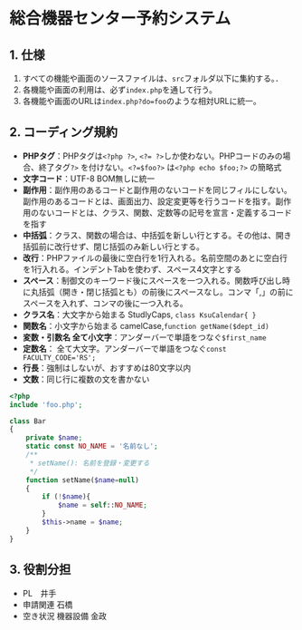 # 総合機器センター予約システム
## 1. 仕様
 1. すべての機能や画面のソースファイルは、`src`フォルダ以下に集約する。．
 2. 各機能や画面の利用は、必ず`index.php`を通して行う。
 3. 各機能や画面のURLは`index.php?do=foo`のような相対URLに統一。

## 2. コーディング規約
- **PHPタグ**：PHPタグは`<?php ?>`, `<?= ?>`しか使わない。PHPコードのみの場合、終了タグ`?>` を付けない。`<?=$foo?>` は`<?php echo $foo;?>` の簡略式
- **文字コード**：UTF-8 BOM無しに統一
- **副作用**：副作用のあるコードと副作用のないコードを同じフィルにしない。副作用のあるコードとは、画面出力、設定変更等を行うコードを指す。副作用のないコードとは、クラス、関数、定数等の記号を宣言・定義するコードを指す
- **中括弧**：クラス、関数の場合は、中括弧を新しい行とする。その他は、開き括弧前に改行せず、閉じ括弧のみ新しい行とする。
- **改行**：PHPファイルの最後に空白行を1行入れる。名前空間のあとに空白行を1行入れる。インデントTabを使わず、スペース4文字とする
- **スペース**：制御文のキーワード後にスペースを一つ入れる。関数呼び出し時に丸括弧（開き・閉じ括弧とも）の前後にスペースなし。コンマ「,」の前にスペースを入れず、コンマの後に一つ入れる。
- **クラス名**：大文字から始まる StudlyCaps, `class KsuCalendar{ }`
- **関数名**：小文字から始まる camelCase,`function getName($dept_id)`
- **変数・引数名 全て小文字**：アンダーバーで単語をつなぐ`$first_name`
- **定数名**： 全て大文字。アンダーバーで単語をつなぐ`const FACULTY_CODE='RS';`
- **行長**：強制はしないが、おすすめは80文字以内 
- **文数**：同じ行に複数の文を書かない
```php
<?php
include 'foo.php';

class Bar
{
    private $name;
    static const NO_NAME = '名前なし';
    /**
     * setName(): 名前を登録・変更する
     */
    function setName($name=null)
    {
        if (!$name){
            $name = self::NO_NAME;
        }
        $this->name = $name;
    }
}
```
## 3. 役割分担
- PL　井手
- 申請関連 石橋
- 空き状況 機器設備 金政
